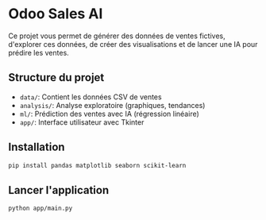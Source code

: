 
# Odoo Sales AI

Ce projet vous permet de générer des données de ventes fictives, d'explorer ces données, de créer des visualisations et de lancer une IA pour prédire les ventes.

## Structure du projet

- `data/`: Contient les données CSV de ventes
- `analysis/`: Analyse exploratoire (graphiques, tendances)
- `ml/`: Prédiction des ventes avec IA (régression linéaire)
- `app/`: Interface utilisateur avec Tkinter

## Installation

```bash
pip install pandas matplotlib seaborn scikit-learn
```

## Lancer l'application

```bash
python app/main.py
```
